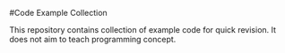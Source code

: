 #Code Example Collection

This repository contains collection of example code for quick revision. It does not aim to teach programming concept.
